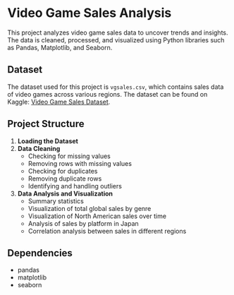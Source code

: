 # Video Game Sales Analysis

This project analyzes video game sales data to uncover trends and insights. The data is cleaned, processed, and visualized using Python libraries such as Pandas, Matplotlib, and Seaborn.

## Dataset

The dataset used for this project is `vgsales.csv`, which contains sales data of video games across various regions. The dataset can be found on Kaggle: [Video Game Sales Dataset](https://www.kaggle.com/datasets/gregorut/videogamesales).

## Project Structure

1. **Loading the Dataset**
2. **Data Cleaning**
   - Checking for missing values
   - Removing rows with missing values
   - Checking for duplicates
   - Removing duplicate rows
   - Identifying and handling outliers
3. **Data Analysis and Visualization**
   - Summary statistics
   - Visualization of total global sales by genre
   - Visualization of North American sales over time
   - Analysis of sales by platform in Japan
   - Correlation analysis between sales in different regions

## Dependencies

- pandas
- matplotlib
- seaborn
